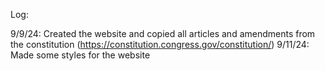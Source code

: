 Log:

9/9/24: Created the website and copied all articles and amendments from the constitution (https://constitution.congress.gov/constitution/)
9/11/24: Made some styles for the website